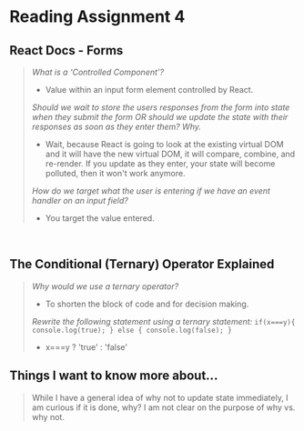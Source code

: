 # Reading Assignment 4

## React Docs - Forms

>*What is a ‘Controlled Component’?*
> - Value within an input form element controlled by React.
>
>*Should we wait to store the users responses from the form into state when they submit the form OR should we update the state with their responses as soon as they enter them? Why.*
> - Wait, because React is going to look at the existing virtual DOM and it will have the new virtual DOM, it will compare, combine, and re-render. If you update as they enter, your state will become polluted, then it won't work anymore.
>
>*How do we target what the user is entering if we have an event handler on an input field?*
> - You target the value entered.

<br/>

## The Conditional (Ternary) Operator Explained

>*Why would we use a ternary operator?*
> - To shorten the block of code and for decision making.
>
>*Rewrite the following statement using a ternary statement:*
>`if(x===y){
  console.log(true);
} else {
  console.log(false);
}`
>
> - x===y ? 'true' : 'false'

## Things I want to know more about...

> While I have a general idea of why not to update state immediately, I am curious if it is done, why? I am not clear on the purpose of why vs. why not.